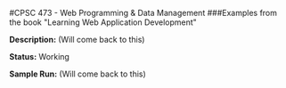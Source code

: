 #CPSC 473 - Web Programming & Data Management
###Examples from the book "Learning Web Application Development"

__Description:__ (Will come back to this)

__Status:__ Working

__Sample Run:__ (Will come back to this)

